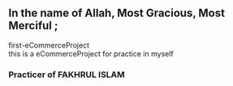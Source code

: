 ## In the name of Allah, Most Gracious, Most Merciful ;
first-eCommerceProject <br>
this is a eCommerceProject for practice in myself
### Practicer of FAKHRUL ISLAM
